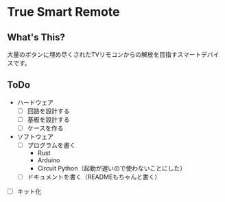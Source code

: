 # True Smart Remote

## What's This?
大量のボタンに埋め尽くされたTVリモコンからの解放を目指すスマートデバイスです。

## ToDo
- ハードウェア
    - [ ] 回路を設計する
    - [ ] 基板を設計する
    - [ ] ケースを作る
- ソフトウェア
    - [ ] プログラムを書く
        - Rust
        - Arduino
        - Circuit Python（起動が遅いので使わないことにした）
    - [ ] ドキュメントを書く（READMEもちゃんと書く）
- [ ] キット化
